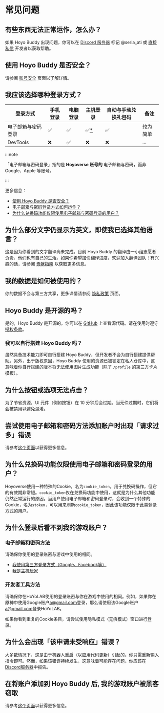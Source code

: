 # 常见问题

## 有些东西无法正常运作，怎么办？

如果 Hoyo Buddy 出现问题，你可以在 [Discord 服务器](https://link.seria.moe/hb-dc) 标记 @seria_ati 或 [直接私信](https://discord.com/users/410036441129943050) 开发者以获取帮助。

## 使用 Hoyo Buddy 是否安全？

请参阅 [账号安全](./Account-Security.md) 页面以了解详情。

## 我应该选择哪种登录方式？

| 登录方式 | 手机登录 | 电脑登录 | 主机登录 | 自动与手动兑换礼包码 | 备注 |
|---|---|---|---|---|---|
| 电子邮箱与密码登录 | ✅ | ✅ | ✅[*](./Before-Start.md) | ✅ | 较为简单 |
| DevTools | ❌ | ✅ | ❌ | ❌ | ... |

:::note

「电子邮箱与密码登录」指的是 **Hoyoverse 账号的** 电子邮箱与密码，而非 Google、Apple 等账号。

:::

更多信息：

- [使用 Hoyo Buddy 是否安全？](./Account-Security.md)
- [电子邮箱与密码登录方式如何运作？](./Account-Security.md#电子邮箱和密码登录方式如何运作)
- [为什么兑换码功能仅限使用电子邮箱与密码登录的用户？](#为什么兑换码功能仅限使用电子邮箱和密码登录的用户)

## 为什么部分文字仍显示为英文，即使我已选择其他语言？

这是因为你看到的文字翻译尚未完成。目前 Hoyo Buddy 的翻译由一小组志愿者负责，他们也有自己的生活。如果你希望加快翻译进度，欢迎加入翻译团队！有兴趣的话，请参阅 [贡献指南](https://github.com/seriaati/hoyo-buddy/blob/main/CONTRIBUTING.md) 以获取更多信息。

## 我的数据是如何被使用的？

你的数据不会与第三方共享，更多详情请参阅 [隐私政策](https://github.com/seriaati/hoyo-buddy/blob/main/PRIVACY.md) 页面。

## Hoyo Buddy 是开源的吗？

是的，Hoyo Buddy 是开源的。你可以在 [GitHub](https://github.com/seriaati/hoyo-buddy/) 上查看源代码。请在使用时遵守 [授权条款](https://github.com/seriaati/hoyo-buddy/blob/main/LICENSE)。

### 我可以自行搭建 Hoyo Buddy 吗？

虽然具备技术能力即可自行搭建 Hoyo Buddy，但开发者不会为自行搭建提供帮助。另外，出于版权原因，Hoyo Buddy 使用的资源已被锁定在私人仓库中，这意味着你自行搭建的版本将无法使用图片生成功能（除了 `/profile` 的第三方卡片模板）。

## 为什么按钮或选项无法点击？

为了节省资源，UI 元件（例如按钮）在 10 分钟后会过期。当元件过期时，它们将会被禁用以避免混淆。

## 尝试使用电子邮箱和密码方法添加账户时出现「请求过多」错误

请参考[这个页面](./too-many-requests.md)以获得更多信息。

## 为什么兑换码功能仅限使用电子邮箱和密码登录的用户？

Hoyoverse使用一种特殊的Cookie，名为`cookie_token`，用于兑换码操作，但它的有效期非常短。`cookie_token`仅在兑换码功能中使用，这就是为什么其他功能仍然正常运行的原因。当用户使用电子邮箱和密码登录时，会收到一个特殊的Cookie，名为`stoken`，可以用来刷新`cookie_token`，因此该功能仅限于此类登录方式的用户。

## 为什么登录后看不到我的游戏账户？

### 电子邮箱和密码方法

请确保你使用的登录账密与游戏中使用的相同。

- [我使用第三方登录方式（Google、Facebook等）](./Before-Start.md#我使用第三方服务登录)
- [我是主机玩家](./Before-Start.md#我是主机玩家)

### 开发者工具方法

请确保你在HoYoLAB使用的登录账密与你在游戏中使用的相同。例如，如果你在原神中使用Google账户[a@gmail.com](mailto:a@gmail.com)登录，那么请使用该Google账户[a@gmail.com](mailto:a@gmail.com)登录HoYoLAB。

如果你看到重复的Cookie条目，请尝试使用隐私模式（无痕模式）窗口进行登录。

## 为什么会出现「该申请未受响应」错误？

大多数情况下，这是由于机器人重启（以应用代码更新）引起的，你只需重新输入指令即可。然而，如果该错误持续发生，这意味着可能存在问题，你应该在[Discord服务器](https://link.seria.moe/hb-dc)中报告。

## 在将账户添加到 Hoyo Buddy 后, 我的游戏账户被黑客窃取

请参考[这个页面](./account-hacked.md)以获得更多信息。

